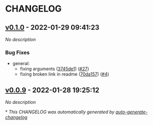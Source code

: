 # CHANGELOG

## [v0.1.0](https://github.com/tomarv2/terraform-databricks-aws-workspace/releases/tag/v0.1.0) - 2022-01-29 09:41:23

*No description*

### Bug Fixes

- general:
  - fixing arguments ([3745de1](https://github.com/tomarv2/terraform-databricks-aws-workspace/commit/3745de10c7f124efe5ed390123e259746a94d56a)) ([#27](https://github.com/tomarv2/terraform-databricks-aws-workspace/pull/27))
  - fixing broken link in readme ([70da157](https://github.com/tomarv2/terraform-databricks-aws-workspace/commit/70da15703f048f4b880be1d415eb22db2047d7ee)) ([#4](https://github.com/tomarv2/terraform-databricks-aws-workspace/pull/4))

## [v0.0.9](https://github.com/tomarv2/terraform-databricks-aws-workspace/releases/tag/v0.0.9) - 2022-01-28 19:25:12

*No description*

\* *This CHANGELOG was automatically generated by [auto-generate-changelog](https://github.com/BobAnkh/auto-generate-changelog)*
